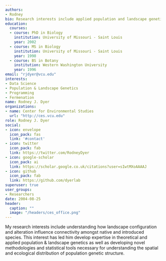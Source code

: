 ```yaml
---
authors:
- Rodney
bio: Research interests include applied population and landscape genetics, contemporary gene flow, and examining the effects anthropogenic landscape modifications have on extant plant and animal species persistence.
education:
  courses:
  - course: PhD in Biology
    institution: University of Missouri - Saint Louis
    year: 2002
  - course: MS in Biology
    institution: University of Missouri - Saint Louis
    year: 1998
  - course: BS in Botany
    institution: Western Washington University
    year: 1996
email: "rjdyer@vcu.edu"
interests:
- Data Science 
- Population & Landscape Genetics
- Programming
- Fermenation
name: Rodney J. Dyer
organizations:
- name: Center for Environmental Studies
  url: "http://ces.vcu.edu"
role: Rodney J. Dyer
social:
- icon: envelope
  icon_pack: fas
  link: '#contact'
- icon: twitter
  icon_pack: fab
  link: https://twitter.com/RodneyDyer
- icon: google-scholar
  icon_pack: ai
  link: https://scholar.google.co.uk/citations?user=sIwtMXoAAAAJ
- icon: github
  icon_pack: fab
  link: https://github.com/dyerlab
superuser: true
user_groups:
- Researchers
date: 2004-08-25
header:
  caption: ""
  image: "/headers/ces_office.png"
---
```


My research interests include understanding how landscape configuration and alteration influence connectivity amongst native and introduced species.  This interest has led him develop expertise in theoretical and applied population & landscape genetics as well as developing novel methodologies and statistical tools necessary for understanding the spatial and ecological distribution of population genetic structure.

